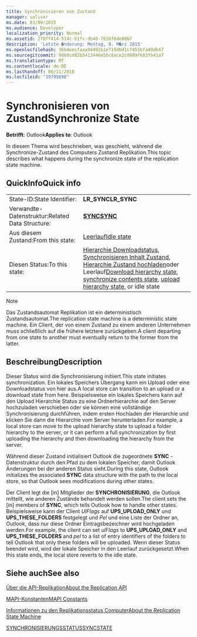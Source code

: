 ```yaml
---
title: Synchronisieren von Zustand
manager: soliver
ms.date: 03/09/2015
ms.audience: Developer
localization_priority: Normal
ms.assetid: 270ff414-514c-b1fc-db48-761bf6de8867
description: 'Letzte �nderung: Montag, 9. M�rz 2015'
ms.openlocfilehash: 36bdeecfaaa94492b1e719dbd1cf455bfa40db47
ms.sourcegitcommit: 9d60cd82b5413446e5bc8ace2cd689f683fb41a7
ms.translationtype: MT
ms.contentlocale: de-DE
ms.lasthandoff: 06/11/2018
ms.locfileid: "19795698"
---
```

# <a name="synchronize-state"></a><span data-ttu-id="691fc-103">Synchronisieren von Zustand</span><span class="sxs-lookup"><span data-stu-id="691fc-103">Synchronize State</span></span>

  
  
<span data-ttu-id="691fc-104">**Betrifft**: Outlook</span><span class="sxs-lookup"><span data-stu-id="691fc-104">**Applies to**: Outlook</span></span> 
  
 <span data-ttu-id="691fc-105">In diesem Thema wird beschrieben, was geschieht, während die Synchronize-Zustand des Computers Zustand Replikation.</span><span class="sxs-lookup"><span data-stu-id="691fc-105">This topic describes what happens during the synchronize state of the replication state machine.</span></span> 
  
## <a name="quick-info"></a><span data-ttu-id="691fc-106">QuickInfo</span><span class="sxs-lookup"><span data-stu-id="691fc-106">Quick info</span></span>

|||
|:-----|:-----|
|<span data-ttu-id="691fc-107">State-ID:</span><span class="sxs-lookup"><span data-stu-id="691fc-107">State Identifier:</span></span>  <br/> |<span data-ttu-id="691fc-108">**LR_SYNC**</span><span class="sxs-lookup"><span data-stu-id="691fc-108">**LR_SYNC**</span></span> <br/> |
|<span data-ttu-id="691fc-109">Verwandte-Datenstruktur:</span><span class="sxs-lookup"><span data-stu-id="691fc-109">Related Data Structure:</span></span>  <br/> |<span data-ttu-id="691fc-110">**[SYNC](sync.md)**</span><span class="sxs-lookup"><span data-stu-id="691fc-110">**[SYNC](sync.md)**</span></span> <br/> |
|<span data-ttu-id="691fc-111">Aus diesem Zustand:</span><span class="sxs-lookup"><span data-stu-id="691fc-111">From this state:</span></span>  <br/> |[<span data-ttu-id="691fc-112">Leerlauf</span><span class="sxs-lookup"><span data-stu-id="691fc-112">Idle state</span></span>](idle-state.md) <br/> |
|<span data-ttu-id="691fc-113">Diesen Status:</span><span class="sxs-lookup"><span data-stu-id="691fc-113">To this state:</span></span>  <br/> |<span data-ttu-id="691fc-114">[Hierarchie Downloadstatus](download-hierarchy-state.md), [Synchronisieren Inhalt Zustand](synchronize-contents-state.md), [Hierarchie Zustand hochladen](upload-hierarchy-state.md)oder Leerlauf</span><span class="sxs-lookup"><span data-stu-id="691fc-114">[Download hierarchy state](download-hierarchy-state.md), [synchronize contents state](synchronize-contents-state.md), [upload hierarchy state](upload-hierarchy-state.md), or idle state</span></span>  <br/> |
   
> [!NOTE]
> <span data-ttu-id="691fc-115">Das Zustandsautomat Replikation ist ein deterministisch Zustandsautomat.</span><span class="sxs-lookup"><span data-stu-id="691fc-115">The replication state machine is a deterministic state machine.</span></span> <span data-ttu-id="691fc-116">Ein Client, der von einem Zustand zu einem anderen Unternehmen muss schließlich auf die frühere letztere zurückgeben.</span><span class="sxs-lookup"><span data-stu-id="691fc-116">A client departing from one state to another must eventually return to the former from the latter.</span></span> 
  
## <a name="description"></a><span data-ttu-id="691fc-117">Beschreibung</span><span class="sxs-lookup"><span data-stu-id="691fc-117">Description</span></span>

<span data-ttu-id="691fc-118">Dieser Status wird die Synchronisierung initiiert.</span><span class="sxs-lookup"><span data-stu-id="691fc-118">This state initiates synchronization.</span></span> <span data-ttu-id="691fc-119">Ein lokales Speichers Übergang kann ein Upload oder eine Downloadstatus von hier aus.</span><span class="sxs-lookup"><span data-stu-id="691fc-119">A local store can transition to an upload or a download state from here.</span></span> <span data-ttu-id="691fc-120">Beispielsweise ein lokales Speichers kann auf den Upload Hierarchie Status zu eine Ordnerhierarchie auf den Server hochzuladen verschieben oder sie können eine vollständige Synchronisierung durchführen, indem ersten Hochladen der Hierarchie und klicken Sie dann die Hierarchie vom Server herunterladen.</span><span class="sxs-lookup"><span data-stu-id="691fc-120">For example, a local store can move to the upload hierarchy state to upload a folder hierarchy to the server, or it can perform a full synchronization by first uploading the hierarchy and then downloading the hierarchy from the server.</span></span>
  
<span data-ttu-id="691fc-121">Während dieser Zustand initialisiert Outlook die zugeordnete **SYNC** -Datenstruktur durch den Pfad zu dem lokalen Speicher, damit Outlook Änderungen bei der anderen Status sieht.</span><span class="sxs-lookup"><span data-stu-id="691fc-121">During this state, Outlook initializes the associated **SYNC** data structure with the path to the local store, so that Outlook sees modifications during other states.</span></span> 
  
<span data-ttu-id="691fc-122">Der Client legt die [in] Mitglieder der **SYNCHRONISIERUNG**, die Outlook mitteilt, wie anderen Zustände behandelt werden sollen.</span><span class="sxs-lookup"><span data-stu-id="691fc-122">The client sets the [in] members of **SYNC**, which tells Outlook how to handle other states.</span></span> <span data-ttu-id="691fc-123">Beispielsweise kann der Client *UlFlags* auf **UPS_UPLOAD_ONLY** und **UPS_THESE_FOLDERS** festgelegt und *Pel* und eine Liste der Ordner an, Outlook, dass nur diese Ordner Eintragsbezeichner wird hochgeladen werden.</span><span class="sxs-lookup"><span data-stu-id="691fc-123">For example, the client can set  *ulFlags*  to **UPS_UPLOAD_ONLY** and **UPS_THESE_FOLDERS** and  *pel*  to a list of entry identifiers of the folders to tell Outlook that only these folders will be uploaded.</span></span> <span data-ttu-id="691fc-124">Wenn dieser Status beendet wird, wird der lokale Speicher in den Leerlauf zurückgesetzt.</span><span class="sxs-lookup"><span data-stu-id="691fc-124">When this state ends, the local store reverts to the idle state.</span></span> 
  
## <a name="see-also"></a><span data-ttu-id="691fc-125">Siehe auch</span><span class="sxs-lookup"><span data-stu-id="691fc-125">See also</span></span>



[<span data-ttu-id="691fc-126">Über die API-Replikation</span><span class="sxs-lookup"><span data-stu-id="691fc-126">About the Replication API</span></span>](about-the-replication-api.md)
  
[<span data-ttu-id="691fc-127">MAPI-Konstanten</span><span class="sxs-lookup"><span data-stu-id="691fc-127">MAPI Constants</span></span>](mapi-constants.md)
  
[<span data-ttu-id="691fc-128">Informationen zu den Replikationsstatus Computer</span><span class="sxs-lookup"><span data-stu-id="691fc-128">About the Replication State Machine</span></span>](about-the-replication-state-machine.md)
  
[<span data-ttu-id="691fc-129">SYNCHRONISIERUNGSSTATUS</span><span class="sxs-lookup"><span data-stu-id="691fc-129">SYNCSTATE</span></span>](syncstate.md)

